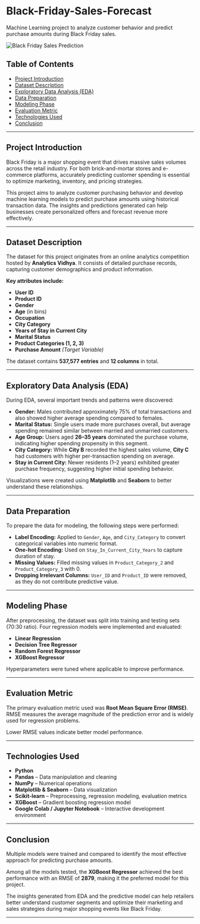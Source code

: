 # Black-Friday-Sales-Forecast
Machine Learning project to analyze customer behavior and predict purchase amounts during Black Friday sales.

![Black Friday Sales Prediction](https://searchengineland.com/figz/wp-content/seloads/2014/12/black-friday1-ss-1920.jpg "Black Friday Sales Prediction")

## Table of Contents
- [Project Introduction](#project-introduction)
- [Dataset Description](#dataset-description)
- [Exploratory Data Analysis (EDA)](#exploratory-data-analysis-eda)
- [Data Preparation](#data-preparation)
- [Modeling Phase](#modeling-phase)
- [Evaluation Metric](#evaluation-metric)
- [Technologies Used](#technologies-used)
- [Conclusion](#conclusion)

---

## Project Introduction

Black Friday is a major shopping event that drives massive sales volumes across the retail industry. For both brick-and-mortar stores and e-commerce platforms, accurately predicting customer spending is essential to optimize marketing, inventory, and pricing strategies.

This project aims to analyze customer purchasing behavior and develop machine learning models to predict purchase amounts using historical transaction data. The insights and predictions generated can help businesses create personalized offers and forecast revenue more effectively.

---

## Dataset Description

The dataset for this project originates from an online analytics competition hosted by **Analytics Vidhya**. It consists of detailed purchase records, capturing customer demographics and product information.

**Key attributes include:**

- **User ID**  
- **Product ID**  
- **Gender**  
- **Age** (in bins)  
- **Occupation**  
- **City Category**  
- **Years of Stay in Current City**  
- **Marital Status**  
- **Product Categories (1, 2, 3)**  
- **Purchase Amount** *(Target Variable)*

The dataset contains **537,577 entries** and **12 columns** in total.

---

## Exploratory Data Analysis (EDA)

During EDA, several important trends and patterns were discovered:

- **Gender:** Males contributed approximately 75% of total transactions and also showed higher average spending compared to females.
- **Marital Status:** Single users made more purchases overall, but average spending remained similar between married and unmarried customers.
- **Age Group:** Users aged **26–35 years** dominated the purchase volume, indicating higher spending propensity in this segment.
- **City Category:** While **City B** recorded the highest sales volume, **City C** had customers with higher per-transaction spending on average.
- **Stay in Current City:** Newer residents (1–2 years) exhibited greater purchase frequency, suggesting higher initial spending behavior.

Visualizations were created using **Matplotlib** and **Seaborn** to better understand these relationships.

---

## Data Preparation

To prepare the data for modeling, the following steps were performed:

- **Label Encoding:** Applied to `Gender`, `Age`, and `City_Category` to convert categorical variables into numeric format.
- **One-hot Encoding:** Used on `Stay_In_Current_City_Years` to capture duration of stay.
- **Missing Values:** Filled missing values in `Product_Category_2` and `Product_Category_3` with 0.
- **Dropping Irrelevant Columns:** `User_ID` and `Product_ID` were removed, as they do not contribute predictive value.

---

## Modeling Phase

After preprocessing, the dataset was split into training and testing sets (70:30 ratio). Four regression models were implemented and evaluated:

- **Linear Regression**
- **Decision Tree Regressor**
- **Random Forest Regressor**
- **XGBoost Regressor**

Hyperparameters were tuned where applicable to improve performance.

---

## Evaluation Metric

The primary evaluation metric used was **Root Mean Square Error (RMSE)**. RMSE measures the average magnitude of the prediction error and is widely used for regression problems.

Lower RMSE values indicate better model performance.

---

## Technologies Used

- **Python**  
- **Pandas** – Data manipulation and cleaning  
- **NumPy** – Numerical operations  
- **Matplotlib & Seaborn** – Data visualization  
- **Scikit-learn** – Preprocessing, regression modeling, evaluation metrics  
- **XGBoost** – Gradient boosting regression model  
- **Google Colab / Jupyter Notebook** – Interactive development environment

---

## Conclusion

Multiple models were trained and compared to identify the most effective approach for predicting purchase amounts.

Among all the models tested, the **XGBoost Regressor** achieved the best performance with an RMSE of **2879**, making it the preferred model for this project.

The insights generated from EDA and the predictive model can help retailers better understand customer segments and optimize their marketing and sales strategies during major shopping events like Black Friday.

---
